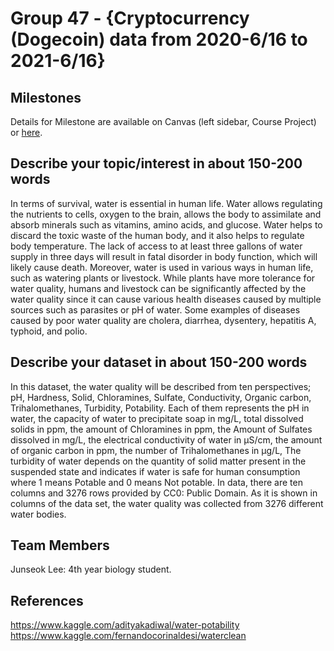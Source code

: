 # Group 47 - {Cryptocurrency (Dogecoin) data from 2020-6/16 to 2021-6/16}



## Milestones

Details for Milestone are available on Canvas (left sidebar, Course Project) or [here](https://firas.moosvi.com/courses/data301/project/milestone01.html).

## Describe your topic/interest in about 150-200 words

In terms of survival, water is essential in human life. Water allows regulating the nutrients to cells, oxygen to the brain, allows the body to assimilate and absorb minerals such as vitamins, amino acids, and glucose. Water helps to discard the toxic waste of the human body, and it also helps to regulate body temperature. The lack of access to at least three gallons of water supply in three days will result in fatal disorder in body function, which will likely cause death. Moreover, water is used in various ways in human life, such as watering plants or livestock. While plants have more tolerance for water quality, humans and livestock can be significantly affected by the water quality since it can cause various health diseases caused by multiple sources such as parasites or pH of water. Some examples of diseases caused by poor water quality are cholera, diarrhea, dysentery, hepatitis A, typhoid, and polio.

## Describe your dataset in about 150-200 words

In this dataset, the water quality will be described from ten perspectives; pH, Hardness, Solid, Chloramines, Sulfate, Conductivity, Organic carbon, Trihalomethanes, Turbidity, Potability. Each of them represents the pH in water, the capacity of water to precipitate soap in mg/L, total dissolved solids in ppm, the amount of Chloramines in ppm, the Amount of Sulfates dissolved in mg/L, the electrical conductivity of water in μS/cm, the amount of organic carbon in ppm, the number of Trihalomethanes in μg/L, The turbidity of water depends on the quantity of solid matter present in the suspended state and indicates if water is safe for human consumption where 1 means Potable and 0 means Not potable. In data, there are ten columns and 3276 rows provided by CC0: Public Domain. As it is shown in columns of the data set, the water quality was collected from 3276 different water bodies.

## Team Members

Junseok Lee: 4th year biology student.

## References

https://www.kaggle.com/adityakadiwal/water-potability
https://www.kaggle.com/fernandocorinaldesi/waterclean
